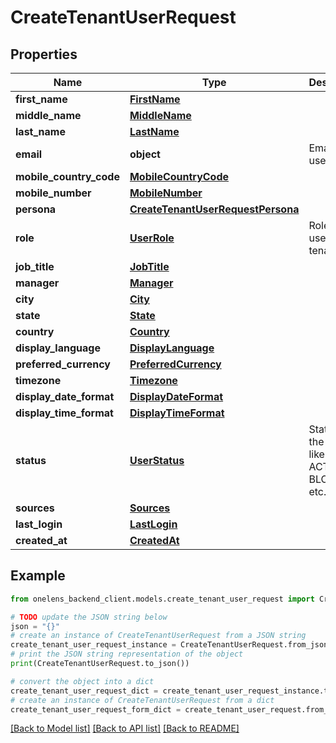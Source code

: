 # CreateTenantUserRequest


## Properties

Name | Type | Description | Notes
------------ | ------------- | ------------- | -------------
**first_name** | [**FirstName**](FirstName.md) |  | 
**middle_name** | [**MiddleName**](MiddleName.md) |  | [optional] 
**last_name** | [**LastName**](LastName.md) |  | 
**email** | **object** | Email of the user | 
**mobile_country_code** | [**MobileCountryCode**](MobileCountryCode.md) |  | [optional] 
**mobile_number** | [**MobileNumber**](MobileNumber.md) |  | [optional] 
**persona** | [**CreateTenantUserRequestPersona**](CreateTenantUserRequestPersona.md) |  | [optional] 
**role** | [**UserRole**](UserRole.md) | Role of the user in the tenant | [optional] 
**job_title** | [**JobTitle**](JobTitle.md) |  | [optional] 
**manager** | [**Manager**](Manager.md) |  | [optional] 
**city** | [**City**](City.md) |  | [optional] 
**state** | [**State**](State.md) |  | [optional] 
**country** | [**Country**](Country.md) |  | [optional] 
**display_language** | [**DisplayLanguage**](DisplayLanguage.md) |  | [optional] 
**preferred_currency** | [**PreferredCurrency**](PreferredCurrency.md) |  | [optional] 
**timezone** | [**Timezone**](Timezone.md) |  | [optional] 
**display_date_format** | [**DisplayDateFormat**](DisplayDateFormat.md) |  | [optional] 
**display_time_format** | [**DisplayTimeFormat**](DisplayTimeFormat.md) |  | [optional] 
**status** | [**UserStatus**](UserStatus.md) | Status of the user like ACTIVE, BLOCKED etc. | [optional] 
**sources** | [**Sources**](Sources.md) |  | [optional] 
**last_login** | [**LastLogin**](LastLogin.md) |  | [optional] 
**created_at** | [**CreatedAt**](CreatedAt.md) |  | [optional] 

## Example

```python
from onelens_backend_client.models.create_tenant_user_request import CreateTenantUserRequest

# TODO update the JSON string below
json = "{}"
# create an instance of CreateTenantUserRequest from a JSON string
create_tenant_user_request_instance = CreateTenantUserRequest.from_json(json)
# print the JSON string representation of the object
print(CreateTenantUserRequest.to_json())

# convert the object into a dict
create_tenant_user_request_dict = create_tenant_user_request_instance.to_dict()
# create an instance of CreateTenantUserRequest from a dict
create_tenant_user_request_form_dict = create_tenant_user_request.from_dict(create_tenant_user_request_dict)
```
[[Back to Model list]](../README.md#documentation-for-models) [[Back to API list]](../README.md#documentation-for-api-endpoints) [[Back to README]](../README.md)


